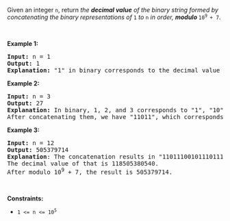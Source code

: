 <div><p>Given an integer <code>n</code>, return <em>the <strong>decimal value</strong> of the binary string formed by concatenating the binary representations of </em><code>1</code><em> to </em><code>n</code><em> in order, <strong>modulo </strong></em><code>10<sup>9 </sup>+ 7</code>.</p>

<p>&nbsp;</p>
<p><strong>Example 1:</strong></p>

<pre><strong>Input:</strong> n = 1
<strong>Output:</strong> 1
<strong>Explanation: </strong>"1" in binary corresponds to the decimal value 1. 
</pre>

<p><strong>Example 2:</strong></p>

<pre><strong>Input:</strong> n = 3
<strong>Output:</strong> 27
<strong>Explanation: </strong>In binary, 1, 2, and 3 corresponds to "1", "10", and "11".
After concatenating them, we have "11011", which corresponds to the decimal value 27.
</pre>

<p><strong>Example 3:</strong></p>

<pre><strong>Input:</strong> n = 12
<strong>Output:</strong> 505379714
<strong>Explanation</strong>: The concatenation results in "1101110010111011110001001101010111100".
The decimal value of that is 118505380540.
After modulo 10<sup>9</sup> + 7, the result is 505379714.
</pre>

<p>&nbsp;</p>
<p><strong>Constraints:</strong></p>

<ul>
	<li><code>1 &lt;= n &lt;= 10<sup>5</sup></code></li>
</ul>
</div>